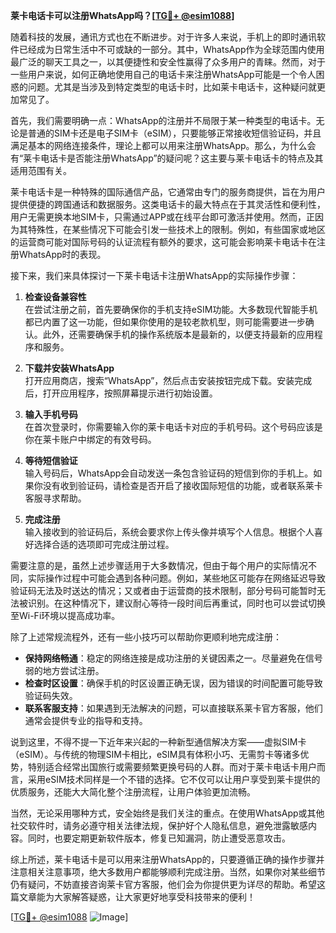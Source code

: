 **莱卡电话卡可以注册WhatsApp吗？[[TG💪+ @esim1088](https://t.me/s/esim1088)]**

随着科技的发展，通讯方式也在不断进步。对于许多人来说，手机上的即时通讯软件已经成为日常生活中不可或缺的一部分。其中，WhatsApp作为全球范围内使用最广泛的聊天工具之一，以其便捷性和安全性赢得了众多用户的青睐。然而，对于一些用户来说，如何正确地使用自己的电话卡来注册WhatsApp可能是一个令人困惑的问题。尤其是当涉及到特定类型的电话卡时，比如莱卡电话卡，这种疑问就更加常见了。

首先，我们需要明确一点：WhatsApp的注册并不局限于某一种类型的电话卡。无论是普通的SIM卡还是电子SIM卡（eSIM），只要能够正常接收短信验证码，并且满足基本的网络连接条件，理论上都可以用来注册WhatsApp。那么，为什么会有“莱卡电话卡是否能注册WhatsApp”的疑问呢？这主要与莱卡电话卡的特点及其适用范围有关。

莱卡电话卡是一种特殊的国际通信产品，它通常由专门的服务商提供，旨在为用户提供便捷的跨国通话和数据服务。这类电话卡的最大特点在于其灵活性和便利性，用户无需更换本地SIM卡，只需通过APP或在线平台即可激活并使用。然而，正因为其特殊性，在某些情况下可能会引发一些技术上的限制。例如，有些国家或地区的运营商可能对国际号码的认证流程有额外的要求，这可能会影响莱卡电话卡在注册WhatsApp时的表现。

接下来，我们来具体探讨一下莱卡电话卡注册WhatsApp的实际操作步骤：

1. **检查设备兼容性**  
   在尝试注册之前，首先要确保你的手机支持eSIM功能。大多数现代智能手机都已内置了这一功能，但如果你使用的是较老款机型，则可能需要进一步确认。此外，还需要确保手机的操作系统版本是最新的，以便支持最新的应用程序和服务。

2. **下载并安装WhatsApp**  
   打开应用商店，搜索“WhatsApp”，然后点击安装按钮完成下载。安装完成后，打开应用程序，按照屏幕提示进行初始设置。

3. **输入手机号码**  
   在首次登录时，你需要输入你的莱卡电话卡对应的手机号码。这个号码应该是你在莱卡账户中绑定的有效号码。

4. **等待短信验证**  
   输入号码后，WhatsApp会自动发送一条包含验证码的短信到你的手机上。如果你没有收到验证码，请检查是否开启了接收国际短信的功能，或者联系莱卡客服寻求帮助。

5. **完成注册**  
   输入接收到的验证码后，系统会要求你上传头像并填写个人信息。根据个人喜好选择合适的选项即可完成注册过程。

需要注意的是，虽然上述步骤适用于大多数情况，但由于每个用户的实际情况不同，实际操作过程中可能会遇到各种问题。例如，某些地区可能存在网络延迟导致验证码无法及时送达的情况；又或者由于运营商的技术限制，部分号码可能暂时无法被识别。在这种情况下，建议耐心等待一段时间后再重试，同时也可以尝试切换至Wi-Fi环境以提高成功率。

除了上述常规流程外，还有一些小技巧可以帮助你更顺利地完成注册：

- **保持网络畅通**：稳定的网络连接是成功注册的关键因素之一。尽量避免在信号弱的地方尝试注册。
- **检查时区设置**：确保手机的时区设置正确无误，因为错误的时间配置可能导致验证码失效。
- **联系客服支持**：如果遇到无法解决的问题，可以直接联系莱卡官方客服，他们通常会提供专业的指导和支持。

说到这里，不得不提一下近年来兴起的一种新型通信解决方案——虚拟SIM卡（eSIM）。与传统的物理SIM卡相比，eSIM具有体积小巧、无需剪卡等诸多优势，特别适合经常出国旅行或需要频繁更换号码的人群。而对于莱卡电话卡用户而言，采用eSIM技术同样是一个不错的选择。它不仅可以让用户享受到莱卡提供的优质服务，还能大大简化整个注册流程，让用户体验更加流畅。

当然，无论采用哪种方式，安全始终是我们关注的重点。在使用WhatsApp或其他社交软件时，请务必遵守相关法律法规，保护好个人隐私信息，避免泄露敏感内容。同时，也要定期更新软件版本，修复已知漏洞，防止遭受恶意攻击。

综上所述，莱卡电话卡是可以用来注册WhatsApp的，只要遵循正确的操作步骤并注意相关注意事项，绝大多数用户都能够顺利完成注册。当然，如果你对某些细节仍有疑问，不妨直接咨询莱卡官方客服，他们会为你提供更为详尽的帮助。希望这篇文章能为大家解答疑惑，让大家更好地享受科技带来的便利！

[[TG💪+ @esim1088](https://t.me/s/esim1088) ![Image](https://i.postimg.cc/4NQfJmqS/Snipaste-2025-05-13-00-14-12.png)]